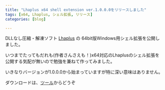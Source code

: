 ```yaml
---
title: "Lhaplus x64 shell extension ver.1.0.0.0をリリースしました"
tags: [x64, Lhaplus, シェル拡張, リリース]
categories: [blog]

---
```


DLLなし圧縮・解凍ソフト [Lhaplus][1] の 64bit版Windows用シェル拡張を公開しました。

 [1]: http://hoehoe.com/

いつまでたってもだれも(作者さんさえも！)x64対応のLhaplusのシェル拡張を公開する気配が無いので勉強を兼ねて作ってみました。

いきなりバージョンが1.0.0.0から始まっていますが特に深い意味はありません。

ダウンロードは、[ツール][2]からどうぞ

 [2]: /soft/tool